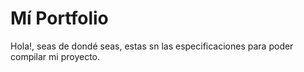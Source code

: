 # Mí Portfolio
Hola!, seas de dondé seas, estas sn las especificaciones para poder compilar mi proyecto.
